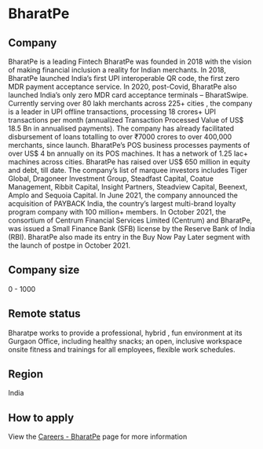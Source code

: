 # BharatPe

## Company

BharatPe is a leading Fintech BharatPe was founded in 2018 with the vision of making financial inclusion a reality for Indian merchants. In 2018, BharatPe launched India’s first UPI interoperable QR code, the first zero MDR payment acceptance service. In 2020, post-Covid, BharatPe also launched India’s only zero MDR card acceptance terminals – BharatSwipe. Currently serving over 80 lakh merchants across 225+ cities , the company is a leader in UPI offline transactions, processing 18 crores+ UPI transactions per month (annualized Transaction Processed Value of US$ 18.5 Bn in annualised payments). The company has already facilitated disbursement of loans totalling to over ₹7000 crores to over 400,000 merchants, since launch. BharatPe’s POS business processes payments of over US$ 4 bn annually on its POS machines. It has a network of 1.25 lac+ machines across cities. BharatPe has raised over US$ 650 million in equity and debt, till date. The company’s list of marquee investors includes Tiger Global, Dragoneer Investment Group, Steadfast Capital, Coatue Management, Ribbit Capital, Insight Partners, Steadview Capital, Beenext, Amplo and Sequoia Capital.  In June 2021, the company announced the acquisition of PAYBACK India, the country’s largest multi-brand loyalty program company with 100 million+ members. In October 2021, the consortium of Centrum Financial Services Limited (Centrum) and BharatPe, was issued a Small Finance Bank (SFB) license by the Reserve Bank of India (RBI). BharatPe also made its entry in the Buy Now Pay Later segment with the launch of postpe in October 2021.

## Company size

0 - 1000
	
## Remote status

Bharatpe works to provide a professional, hybrid , fun environment at its Gurgaon Office, including healthy snacks; an open, inclusive workspace onsite fitness and trainings for all employees, flexible work schedules.

## Region

India

## How to apply

View the [Careers - BharatPe](https://bharatpe.com/careers/) page for more information


